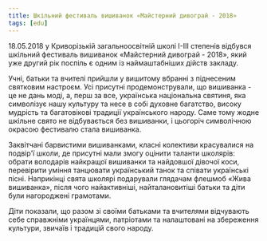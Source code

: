 ```yaml
---
title: Шкільний фестиваль вишиванок «Майстерний дивограй - 2018»
tags: [edu]
---
```


18.05.2018 у Криворізькій загальноосвітній школі І-ІІІ степенів відбувся шкільний фестиваль вишиванок «Майстерний дивограй - 2018», який уже другий рік поспіль є одним із наймаштабніших дійств закладу.

Учні, батьки та вчителі прийшли у вишитому вбранні з піднесеним святковим настроєм. Усі присутні продемонстрували, що вишиванка - це не дань моді, а, перш за все, українська національна святиня, яка символізує нашу культуру та несе в собі духовне багатство, високу мудрість та багатовікові традиції українського народу. Саме тому жодне шкільне свято не відбувається без вишиванки, і цьогоріч символічною окрасою фестивалю стала вишиванка.

Заквітчані барвистими вишиванками, класні колективи красувалися на подвір'ї школи, де присутні мали змогу оцінити таланти школярів: обрати володарів найкращої вишиванки та найдовшої дівочої коси, перевірити уміння танцювати український танок та співати українські пісні. Наприкінці свята школярі подарували глядачам флешмоб «Жива вишиванка», після чого найактивніші, найталановитіші батьки та діти були нагороджені грамотами.

Діти показали, що разом зі своїми батьками та вчителями відчувають себе справжніми українцями, патріотами та налаштовані на збереження культури, звичаїв і традицій свого народу.

<youtube id="eM2R6hukZBY"></youtube>

<slideshow id="72157693811475342"></slideshow>
